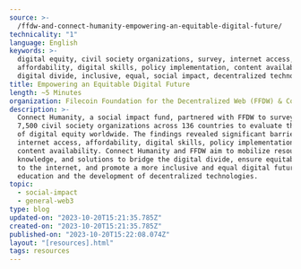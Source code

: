 ```yaml
---
source: >-
  /ffdw-and-connect-humanity-empowering-an-equitable-digital-future/
technicality: "1"
language: English
keywords: >-
  digital equity, civil society organizations, survey, internet access,
  affordability, digital skills, policy implementation, content availability,
  digital divide, inclusive, equal, social impact, decentralized technologies
title: Empowering an Equitable Digital Future
length: ~5 Minutes
organization: Filecoin Foundation for the Decentralized Web (FFDW) & Connect Humanity
description: >-
  Connect Humanity, a social impact fund, partnered with FFDW to survey over
  7,500 civil society organizations across 136 countries to evaluate the state
  of digital equity worldwide. The findings revealed significant barriers to
  internet access, affordability, digital skills, policy implementation, and
  content availability. Connect Humanity and FFDW aim to mobilize resources,
  knowledge, and solutions to bridge the digital divide, ensure equitable access
  to the internet, and promote a more inclusive and equal digital future through
  education and the development of decentralized technologies.
topic:
  - social-impact
  - general-web3
type: blog
updated-on: "2023-10-20T15:21:35.785Z"
created-on: "2023-10-20T15:21:35.785Z"
published-on: "2023-10-20T15:22:08.074Z"
layout: "[resources].html"
tags: resources
---
```

